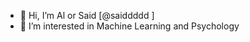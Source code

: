 - 👋 Hi, I’m Al or Said [@saiddddd ]
- 👀 I’m interested in Machine Learning and Psychology


<!---
saiddddd/saiddddd is a ✨ special ✨ repository because its `README.md` (this file) appears on your GitHub profile.
You can click the Preview link to take a look at your changes.
--->
